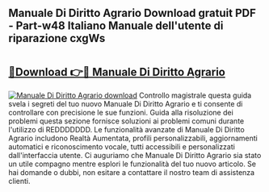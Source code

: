 ## Manuale Di Diritto Agrario Download gratuit PDF - Part-w48 Italiano Manuale dell'utente di riparazione cxgWs

# <h2><a href="http://dfabil.blite.top/?on=Manuale+Di+Diritto+Agrario">🔗Download 👉🔴 Manuale Di Diritto Agrario</a></h2>

[![Manuale Di Diritto Agrario download](https://i.imgur.com/lujVjoI.png)](http://dfabil.blite.top/?on=Manuale+Di+Diritto+Agrario)
Controllo magistrale questa guida svela i segreti del tuo nuovo Manuale Di Diritto Agrario e ti consente di controllare con precisione le sue funzioni. Guida alla risoluzione dei problemi questa sezione fornisce soluzioni ai problemi comuni durante l'utilizzo di REDDDDDDD. Le funzionalità avanzate di Manuale Di Diritto Agrario includono Realtà Aumentata, profili personalizzabili, aggiornamenti automatici e riconoscimento vocale, tutti accessibili e personalizzati dall'interfaccia utente. Ci auguriamo che Manuale Di Diritto Agrario sia stato un utile compagno mentre esplori le funzionalità del tuo nuovo articolo. Se hai domande o dubbi, non esitare a contattare il nostro team di assistenza clienti.
